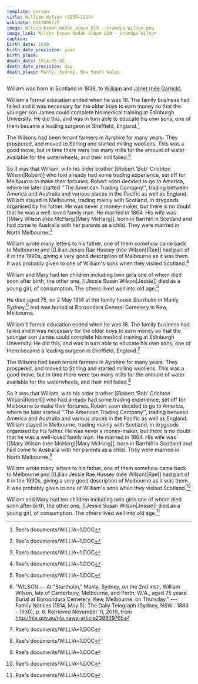 ```yaml
---
template: person
title: William Wilson (1839–1914)
wikidata: Q113009772
image: Wilson_brown_Kodak_album_019_-_Grandpa_Wilson.png
image_link: Wilson brown Kodak album 019 - Grandpa Wilson
caption:
birth_date: 1839
birth_date_precision: year
birth_place:
death_date: 1914-05-02
death_date_precision: day
death_place: Manly, Sydney, New South Wales
---
```


William was born in Scotland in 1839, to [William](./william-wilson-snr.html) and [Janet (née Garrick)](./janet-garrick.html).

William's formal education ended when he was 18.
The family business had failed and it was necessary for the older boys to earn money
so that the younger son James could complete his medical training at Edinburgh University.
He did this, and was in turn able to educate his own sons, one of them became a leading surgeon in Sheffield, England.[^rae]

[^rae]: Rae's documents/WILLIA~1.DOC

The Wilsons had been tenant farmers in Ayrshire for many years. They prospered, and moved to Stirling and started milling woollens. This was a good move, but in time there were too many mills for the amount of water available for the waterwheels, and their mill failed.[^rae]

So it was that William, with his older brother [[Robert 'Bob' Crichton Wilson|Robert]]
who had already had some trading experience, set off for Melbourne to make their fortunes.
Robert soon decided to go to America, where he later started ''The American Trading Company'',
trading between America and Australia and various places in the Pacific as well as England.
William stayed in Melbourne, trading mainly with Scotland, in drygoods organised by his father.
He was never a money-maker, but there is no doubt that he was a well-loved family man. He married in 1864.
His wife was [[Mary Wilson (née McHarg)|Mary McHarg]], born in Barrhill in Scotland and had come
to Australia with her parents as a child. They were married in North Melbourne.[^rae]

William wrote many letters to his father, one of them somehow came back to Melbourne and
[[Lilian Jessie Rae Hussey (née Wilson)|Rae]] had part of it in the 1990s, giving a very
good description of Melbourne as it was them. It was probably given to one of William's sons when they visited Scotland.[^rae]

William and Mary had ten children including twin girls one of whom died soon after birth,
the other one, [[Jessie Susan Wilson|Jessie]] died as a young girl, of consumption. The others lived well into old age.[^rae]

He died aged 75, on 2 May 1914 at the family house *Sturtholm* in Manly, Sydney,[^DailyTelegraph1914]
and was buried at Boroondara General Cemetery in Kew, Melbourne.

William's formal education ended when he was 18. The family business had failed and it was necessary for the older boys to earn money so that the younger son James could complete his medical training at Edinburgh University. He did this, and was in turn able to educate his own sons, one of them became a leading surgeon in Sheffield, England.[^rae]

The Wilsons had been tenant farmers in Ayrshire for many years. They prospered, and moved to Stirling and started milling woollens. This was a good move, but in time there were too many mills for the amount of water available for the waterwheels, and their mill failed.[^rae]

So it was that William, with his older brother [[Robert 'Bob' Crichton Wilson|Robert]] who had already had some trading experience, set off for Melbourne to make their fortunes. Robert soon decided to go to America, where he later started ''The American Trading Company'', trading between America and Australia and various places in the Pacific as well as England. William stayed in Melbourne, trading mainly with Scotland, in drygoods organised by his father. He was never a money-maker, but there is no doubt that he was a well-loved family man. He married in 1864. His wife was [[Mary Wilson (née McHarg)|Mary McHarg]], born in Barrhill in Scotland and had come to Australia with her parents as a child. They were married in North Melbourne.[^rae]

William wrote many letters to his father, one of them somehow came back to Melbourne and [[Lilian Jessie Rae Hussey (née Wilson)|Rae]] had part of it in the 1990s, giving a very good description of Melbourne as it was them. It was probably given to one of William's sons when they visited Scotland.[^rae]

William and Mary had ten children including twin girls one of whom died soon after birth, the other one, [[Jessie Susan Wilson|Jessie]] died as a young girl, of consumption. The others lived well into old age.[^rae]

[^DailyTelegraph1914]: "WILSON.— At "Sturtholm," Manly, Sydney, on the 2nd inst., William Wilson, late of Canterbury, Melbourne, and Perth,
W.'A., aged 75 years. Burial at Boroondura Cemetery, Kew, Melbourne, on Thursday."
--- Family Notices (1914, May 5). The Daily Telegraph (Sydney, NSW : 1883 - 1930), p. 6.
Retrieved November 11, 2019, from http://nla.gov.au/nla.news-article238809765
